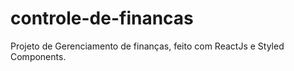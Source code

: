 # controle-de-financas
Projeto de Gerenciamento de finanças, feito com ReactJs e Styled Components.
